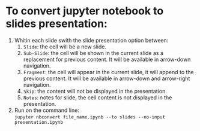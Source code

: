 # To convert jupyter notebook to slides presentation:
1. Whitin each slide swith the slide presentation option between:
   1. `Slide`: the cell will be a new slide.  
   2. `Sub-Slide`: the cell will be shown in the current slide as a replacement for previous content. It will be available in arrow-down navigation.   
   3. `Fragment`: the cell will appear in the current slide, it will append to the previous content. It will be available in arrow-down and arrow-right navigation.   
   4. `Skip`: the content will not be displayed in the presentation.   
   5. `Notes`: notes for slide, the cell content is not displayed in the presentation.   
2. Run on the command line:   
   ```jupyter nbconvert file_name.ipynb --to slides --no-input presentation.ipynb```
